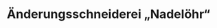 ---
title: "Änderungsschneiderei „Nadelöhr“"
url: /bochum/aenderungsschneiderei-nadeloehr/
shop: Schneiderei
---